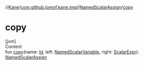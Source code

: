 //[Kane](../../index.md)/[com.github.jomof.kane.impl](../index.md)/[NamedScalarAssign](index.md)/[copy](copy.md)



# copy  
[jvm]  
Content  
fun [copy](copy.md)(name: [Id](../index.md#%5Bcom.github.jomof.kane.impl%2FId%2F%2F%2FPointingToDeclaration%2F%5D%2FClasslikes%2F-1790361778), left: [NamedScalarVariable](../-named-scalar-variable/index.md), right: [ScalarExpr](../../com.github.jomof.kane/-scalar-expr/index.md)): [NamedScalarAssign](index.md)  




